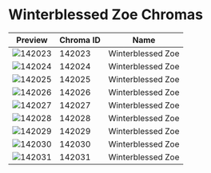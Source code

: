 # Winterblessed Zoe Chromas

| Preview | Chroma ID | Name |
|---------|-----------|------|
| ![142023](https://raw.communitydragon.org/latest/plugins/rcp-be-lol-game-data/global/default/v1/champion-chroma-images/142/142023.png) | 142023 | Winterblessed Zoe |
| ![142024](https://raw.communitydragon.org/latest/plugins/rcp-be-lol-game-data/global/default/v1/champion-chroma-images/142/142024.png) | 142024 | Winterblessed Zoe |
| ![142025](https://raw.communitydragon.org/latest/plugins/rcp-be-lol-game-data/global/default/v1/champion-chroma-images/142/142025.png) | 142025 | Winterblessed Zoe |
| ![142026](https://raw.communitydragon.org/latest/plugins/rcp-be-lol-game-data/global/default/v1/champion-chroma-images/142/142026.png) | 142026 | Winterblessed Zoe |
| ![142027](https://raw.communitydragon.org/latest/plugins/rcp-be-lol-game-data/global/default/v1/champion-chroma-images/142/142027.png) | 142027 | Winterblessed Zoe |
| ![142028](https://raw.communitydragon.org/latest/plugins/rcp-be-lol-game-data/global/default/v1/champion-chroma-images/142/142028.png) | 142028 | Winterblessed Zoe |
| ![142029](https://raw.communitydragon.org/latest/plugins/rcp-be-lol-game-data/global/default/v1/champion-chroma-images/142/142029.png) | 142029 | Winterblessed Zoe |
| ![142030](https://raw.communitydragon.org/latest/plugins/rcp-be-lol-game-data/global/default/v1/champion-chroma-images/142/142030.png) | 142030 | Winterblessed Zoe |
| ![142031](https://raw.communitydragon.org/latest/plugins/rcp-be-lol-game-data/global/default/v1/champion-chroma-images/142/142031.png) | 142031 | Winterblessed Zoe |